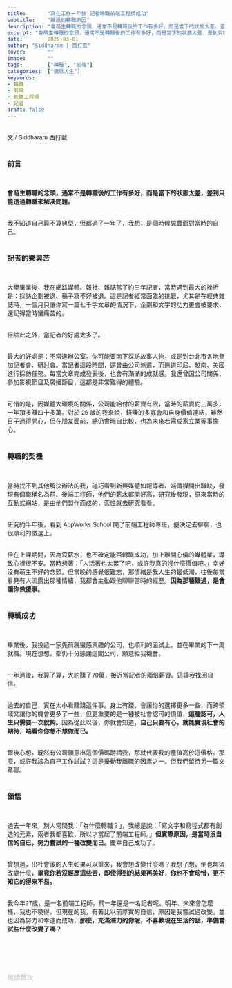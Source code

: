 ```yaml
---
title:       "寫在工作一年後 記者轉職前端工程師成功"
subtitle:    "難過的轉職原因"
description: "會萌生轉職的念頭，通常不是轉職後的工作有多好，而是當下的狀態太差，差到只能透過轉職來解決問題。"
excerpt: "會萌生轉職的念頭，通常不是轉職後的工作有多好，而是當下的狀態太差，差到只能透過轉職來解決問題。"
date:        2020-03-01
author: "Siddharam | 西打藍"
cover:       ""
image:       ""
tags:        ["轉職", "前端"]
categories:  ["鏡思人生"]
keywords:
- 轉職
- 前端
- 軟體工程師
- 記者
draft: false
---
```


<article style="font-family: 'Noto Sans TC', '微軟正黑體', sans-serif; font-weight: 300;">

<br>文 / Siddharam 西打藍<br><br>

<h3 class="article-h1-color">前言</h3><br>


<b>會萌生轉職的念頭，通常不是轉職後的工作有多好，而是當下的狀態太差，差到只能透過轉職來解決問題。</b><br><br>

我不知道自己算不算典型，但都過了一年了，我想，是個時候誠實面對當時的自己。<br><br>

<h3 class="article-h1-color">記者的樂與苦</h3><br>

大學畢業後，我在網路媒體、報社、雜誌當了約三年記者，當時遇到最大的挫折是：採訪企劃被退、稿子寫不好被退。這是記者經常面臨的挑戰，尤其是在經典雜誌時，一個月只讓你寫一篇七千字文章的情況下，企劃和文字的功力更會被要求，還記得當時蠻痛苦的。<br><br>

但除此之外，當記者的好處太多了。<br><br>

最大的好處是：不常進辦公室。你可能要南下採訪故事人物，或是到台北市各地參加記者會、研討會。當記者這段時間，還曾由公司派遣，而遠道印尼、越南、美國進行採訪任務。每當文章完成發表後，也會有滿滿的成就感。我還曾因公司關係，參加影視節目及廣播節目，這都是非常難得的體驗。<br><br>

可惜的是，因媒體大環境的關係，公司能給付的薪資有限，當時的薪資約三萬多，一年頂多賺四十多萬。對於 25 歲的我來說，錢賺的多寡會和自身價值連結，雖然日子過得開心，但在朋友面前，總仍會暗自比較，也為未來若需成家立業等事擔心。<br><br>

<h3 class="article-h1-color">轉職的契機</h3><br>

當時找不到其他解決辦法的我，碰巧看到新興媒體如報導者、端傳媒開出職缺，發現有個職稱名為前、後端工程師，他們的薪水都開好高，研究後發現，原來當時的互動式網站，是由他們製作而成的，索性就去研究看看。<br><br>

研究約半年後，看到 AppWorks School 開了前端工程師專班，便決定去聊聊，也很順利的徵選上。<br><br>

但在上課期間，因為沒薪水，也不確定能否轉職成功，加上離開心儀的媒體業，導致心裡很不安。當時想著：「人活著也太累了吧，或許我真的沒什麼價值吧。」幸好沒有萌生不好的念頭。但當晚的感覺很難忘，那情緒是我人生的最低潮，往後每當看見有人流露出那種情緒，我都會主動跟他聊聊當時的經歷。<b>因為那種難過，是會讓你做傻事。</b><br><br>


<h3 class="article-h1-color">轉職成功</h3><br>

畢業後，我投遞一家先前就蠻感興趣的公司，也順利的面試上，並在畢業的下一周就職。現在想想，都仍十分感謝這間公司，願意給我機會。<br><br>

一年過後，我算了算，大約賺了70萬，接近當記者的兩倍薪資。這讓我找回自信。<br><br>

過去的自己，實在太小看賺錢這件事。身上有錢，會讓你的選擇更多一些，而跨領域又讓你的機會更多了一些，但更重要的是一種被社會認可的價值，<b>這種認可，人生只需要一次就夠。</b>因為從此以後，你就會知道，<b>自己只要有心，就能實現社會的期待，端看你你想不想做而已。</b><br><br>

爾後心想，既然有公司願意出這個價碼聘請我，那就代表我的產值高於這價格。那麼，或許我該為自己工作試試？這是擾動我離職的因素之一。但我們留待另一篇文章聊。<br><br>


<h3 class="article-h1-color">領悟</h3><br>

過去一年來，別人常問我：「為什麼轉職？」，我總是說：「寫文字和寫程式都有創造的元素，兩者我都喜歡，所以才當起了前端工程師。」<b>但實際原因，是當時沒自信的自已，努力嘗試的一種改變而已。</b>慶幸自己成功了。<br><br>

曾想過，出社會後的人生如果可以重來，我會想改變什麼嗎？我想了想，倒也無須改變什麼，<b>畢竟你若沒經歷這些苦，即使得到的結果再美好，你也不會珍惜，更不知它的得來不易。</b><br><br>

我今年27歲，是一名前端工程師，前一年還是一名記者呢。明年、未來會怎麼樣，我也不曉得。但現在的我，有著比以前厚實的自信，原因是我嘗試過改變，並也因為努力和幸運而成功，<b>那麼，充滿潛力的你呢，不喜歡現在生活的話，準備嘗試些什麼改變了嗎？</b><br><br>



<br><br><br>

</article>

<div style="color: #bfbfbf; font-size: 15px;" id="busuanzi_container_page_pv">
  閱讀量<span id="busuanzi_value_page_pv"></span>次
</div>

<script src="../../js/post.js"></script>



